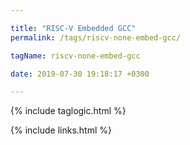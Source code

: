 ```yaml
---

title: "RISC-V Embedded GCC"
permalink: /tags/riscv-none-embed-gcc/

tagName: riscv-none-embed-gcc

date: 2019-07-30 19:18:17 +0300

---
```


{% include taglogic.html %}

{% include links.html %}
